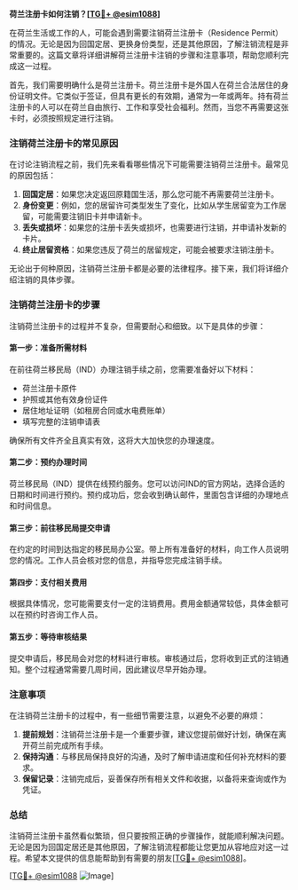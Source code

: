 **荷兰注册卡如何注销？[[TG💪+ @esim1088](https://t.me/s/esim1088)]**

在荷兰生活或工作的人，可能会遇到需要注销荷兰注册卡（Residence Permit）的情况。无论是因为回国定居、更换身份类型，还是其他原因，了解注销流程是非常重要的。这篇文章将详细讲解荷兰注册卡注销的步骤和注意事项，帮助您顺利完成这一过程。

首先，我们需要明确什么是荷兰注册卡。荷兰注册卡是外国人在荷兰合法居住的身份证明文件。它类似于签证，但具有更长的有效期，通常为一年或两年。持有荷兰注册卡的人可以在荷兰自由旅行、工作和享受社会福利。然而，当您不再需要这张卡时，必须按照规定进行注销。

### 注销荷兰注册卡的常见原因

在讨论注销流程之前，我们先来看看哪些情况下可能需要注销荷兰注册卡。最常见的原因包括：

1. **回国定居**：如果您决定返回原籍国生活，那么您可能不再需要荷兰注册卡。
2. **身份变更**：例如，您的居留许可类型发生了变化，比如从学生居留变为工作居留，可能需要注销旧卡并申请新卡。
3. **丢失或损坏**：如果您的注册卡丢失或损坏，也需要进行注销，并申请补发新的卡片。
4. **终止居留资格**：如果您违反了荷兰的居留规定，可能会被要求注销注册卡。

无论出于何种原因，注销荷兰注册卡都是必要的法律程序。接下来，我们将详细介绍注销的具体步骤。

### 注销荷兰注册卡的步骤

注销荷兰注册卡的过程并不复杂，但需要耐心和细致。以下是具体的步骤：

#### 第一步：准备所需材料

在前往荷兰移民局（IND）办理注销手续之前，您需要准备好以下材料：

- 荷兰注册卡原件
- 护照或其他有效身份证件
- 居住地址证明（如租房合同或水电费账单）
- 填写完整的注销申请表

确保所有文件齐全且真实有效，这将大大加快您的办理速度。

#### 第二步：预约办理时间

荷兰移民局（IND）提供在线预约服务。您可以访问IND的官方网站，选择合适的日期和时间进行预约。预约成功后，您会收到确认邮件，里面包含详细的办理地点和时间信息。

#### 第三步：前往移民局提交申请

在约定的时间到达指定的移民局办公室。带上所有准备好的材料，向工作人员说明您的情况。工作人员会核对您的信息，并指导您完成注销手续。

#### 第四步：支付相关费用

根据具体情况，您可能需要支付一定的注销费用。费用金额通常较低，具体金额可以在预约时咨询工作人员。

#### 第五步：等待审核结果

提交申请后，移民局会对您的材料进行审核。审核通过后，您将收到正式的注销通知。整个过程通常需要几周时间，因此建议尽早开始办理。

### 注意事项

在注销荷兰注册卡的过程中，有一些细节需要注意，以避免不必要的麻烦：

1. **提前规划**：注销荷兰注册卡是一个重要步骤，建议您提前做好计划，确保在离开荷兰前完成所有手续。
2. **保持沟通**：与移民局保持良好的沟通，及时了解申请进度和任何补充材料的要求。
3. **保留记录**：注销完成后，妥善保存所有相关文件和收据，以备将来查询或作为凭证。

### 总结

注销荷兰注册卡虽然看似繁琐，但只要按照正确的步骤操作，就能顺利解决问题。无论是因为回国定居还是其他原因，了解注销流程都能让您更加从容地应对这一过程。希望本文提供的信息能帮助到有需要的朋友[[TG💪+ @esim1088](https://t.me/s/esim1088)]。

[[TG💪+ @esim1088](https://t.me/s/esim1088) ![Image](https://i.postimg.cc/4NQfJmqS/Snipaste-2025-05-13-00-14-12.png)]